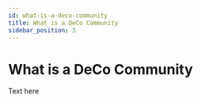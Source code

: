 ```yaml
---
id: what-is-a-deco-community
title: What is a DeCo Community
sidebar_position: 3
---
```


# What is a DeCo Community

Text here